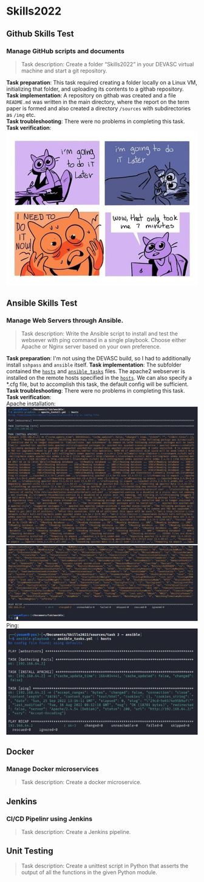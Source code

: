 # Skills2022

## Github Skills Test
### Manage GitHub scripts and documents
> Task description: Create a folder “Skills2022” in your DEVASC virtual machine and start a git repository.  

**Task preparation**: This task required creating a folder locally on a Linux VM, initializing that folder, and uploading its contents to a githab repository.  
**Task implementation**: A repository on githab was created and a file `README.md` was written in the main directory, where the report on the term paper is formed and also created a directory `/sources` with subdirectories as `/img` etc.  
**Task troubleshooting**: There were no problems in completing this task.  
**Task verification**:  
![Task_001_000](/sources/img/Skills2022_task_001_000.png)

## Ansible Skills Test
### Manage Web Servers through Ansible.
> Task description: Write the Ansible script to install and test the websever with ping command in a single playbook. Choose either Apache or Nginx server based on your own preference.  

**Task preparation**: I'm not using the DEVASC build, so I had to additionally install `sshpass` and `ansible` itself.
**Task implementation**: The subfolder contained the [`hosts`](/sources/task2/hosts) and [`ansible_tasks`](/sources/task2/ansible_tasks.yml) files. The apache2 webserver is installed on the remote hosts specified in the [`hosts`](/sources/task2/hosts). We can also specify a *.cfg file, but to accomplish this task, the default config will be sufficient.
**Task troubleshooting**: There were no problems in completing this task.  
**Task verification**:  
Apache installation:  
![Task_002_000](/sources/img/Skills2022_task_002_000.png)
![Task_002_001](/sources/img/Skills2022_task_002_001.png)
Ping:  
![Task_002_002](/sources/img/Skills2022_task_002_002.png)
  
## Docker
### Manage Docker microservices
> Task description: Create a docker microservice.  

## Jenkins
### CI/CD Pipelinr using Jenkins
> Task description: Create a Jenkins pipeline.  

## Unit Testing
> Task description: Create a unittest script in Python that asserts the output of all the functions in the given Python module.  